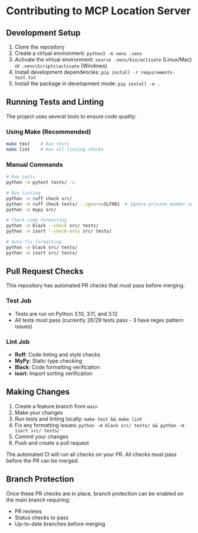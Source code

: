 # Contributing to MCP Location Server

## Development Setup

1. Clone the repository
2. Create a virtual environment: `python3 -m venv .venv`
3. Activate the virtual environment: `source .venv/bin/activate` (Linux/Mac) or `.venv\Scripts\activate` (Windows)
4. Install development dependencies: `pip install -r requirements-test.txt`
5. Install the package in development mode: `pip install -e .`

## Running Tests and Linting

The project uses several tools to ensure code quality:

### Using Make (Recommended)
```bash
make test    # Run tests
make lint    # Run all linting checks
```

### Manual Commands
```bash
# Run tests
python -m pytest tests/ -v

# Run linting
python -m ruff check src/
python -m ruff check tests/ --ignore=SLF001  # Ignore private member access in tests
python -m mypy src/

# Check code formatting
python -m black --check src/ tests/
python -m isort --check-only src/ tests/

# Auto-fix formatting
python -m black src/ tests/
python -m isort src/ tests/
```

## Pull Request Checks

This repository has automated PR checks that must pass before merging:

### Test Job
- Tests are run on Python 3.10, 3.11, and 3.12
- All tests must pass (currently 26/29 tests pass - 3 have regex pattern issues)

### Lint Job
- **Ruff**: Code linting and style checks
- **MyPy**: Static type checking
- **Black**: Code formatting verification
- **isort**: Import sorting verification

## Making Changes

1. Create a feature branch from `main`
2. Make your changes
3. Run tests and linting locally: `make test && make lint`
4. Fix any formatting issues: `python -m black src/ tests/ && python -m isort src/ tests/`
5. Commit your changes
6. Push and create a pull request

The automated CI will run all checks on your PR. All checks must pass before the PR can be merged.

## Branch Protection

Once these PR checks are in place, branch protection can be enabled on the main branch requiring:
- PR reviews
- Status checks to pass
- Up-to-date branches before merging